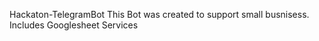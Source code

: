 Hackaton-TelegramBot
This Bot was created to support small busnisess.
Includes Googlesheet Services 
